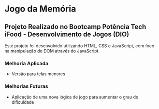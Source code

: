 # Jogo da Memória
## Projeto Realizado no Bootcamp Potência Tech iFood - Desenvolvimento de Jogos (DIO)

Este projeto foi desenvolvido utilizando HTML, CSS e JavaScript, com foco na manipulação do DOM através do JavaScript.

### Melhoria Aplicada

- Versão  para telas menores

### Melhorias Futuras

- Aplicação de uma nova lógica de jogo para aumentar o grau de dificuldade
